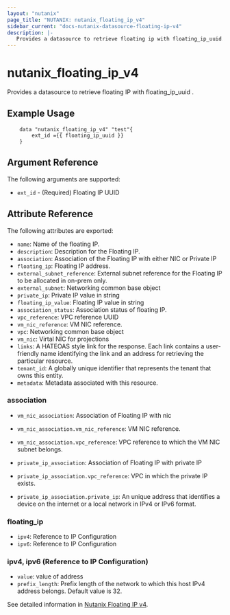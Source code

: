 ```yaml
---
layout: "nutanix"
page_title: "NUTANIX: nutanix_floating_ip_v4"
sidebar_current: "docs-nutanix-datasource-floating-ip-v4"
description: |-
   Provides a datasource to retrieve floating ip with floating_ip_uuid.
---
```


# nutanix_floating_ip_v4

Provides a datasource to retrieve floating IP with floating_ip_uuid .

## Example Usage

```hcl
    data "nutanix_floating_ip_v4" "test"{
        ext_id ={{ floating_ip_uuid }}
    }
```

## Argument Reference

The following arguments are supported:

* `ext_id` - (Required) Floating IP UUID

## Attribute Reference

The following attributes are exported:
* `name`: Name of the floating IP.
* `description`: Description for the Floating IP.
* `association`: Association of the Floating IP with either NIC or Private IP
* `floating_ip`: Floating IP address.
* `external_subnet_reference`: External subnet reference for the Floating IP to be allocated in on-prem only.
* `external_subnet`: Networking common base object
* `private_ip`: Private IP value in string
* `floating_ip_value`: Floating IP value in string
* `association_status`: Association status of floating IP.
* `vpc_reference`: VPC reference UUID
* `vm_nic_reference`: VM NIC reference.
* `vpc`: Networking common base object
* `vm_nic`: Virtal NIC for projections
* `links`: A HATEOAS style link for the response. Each link contains a user-friendly name identifying the link and an address for retrieving the particular resource.
* `tenant_id`: A globally unique identifier that represents the tenant that owns this entity. 
* `metadata`: Metadata associated with this resource.


### association
* `vm_nic_association`: Association of Floating IP with nic
* `vm_nic_association.vm_nic_reference`: VM NIC reference.
* `vm_nic_association.vpc_reference`: VPC reference to which the VM NIC subnet belongs.

* `private_ip_association`: Association of Floating IP with private IP
* `private_ip_association.vpc_reference`: VPC in which the private IP exists.
* `private_ip_association.private_ip`: An unique address that identifies a device on the internet or a local network in IPv4 or IPv6 format.



### floating_ip
* `ipv4`: Reference to IP Configuration
* `ipv6`: Reference to IP Configuration



### ipv4, ipv6 (Reference to IP Configuration)
* `value`: value of address
* `prefix_length`: Prefix length of the network to which this host IPv4 address belongs. Default value is 32.


See detailed information in [Nutanix Floating IP v4](https://developers.nutanix.com/api-reference?namespace=networking&version=v4.0.b1).